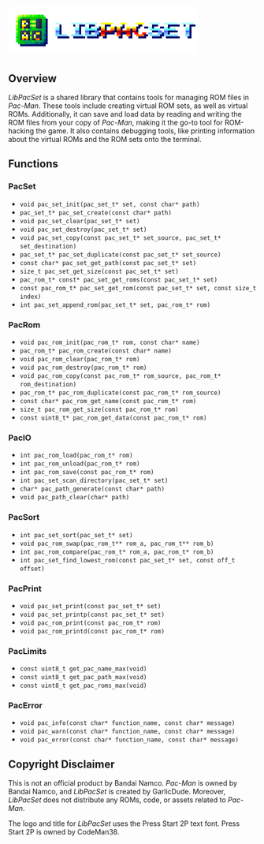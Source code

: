 # ![LibPacSet Logo](./assets/title/title_4x.png)

## Overview

*LibPacSet* is a shared library that contains tools for managing ROM files in *Pac-Man*. These tools include creating virtual ROM sets, as well as virtual ROMs. Additionally, it can save and load data by reading and writing the ROM files from your copy of *Pac-Man*, making it the go-to tool for ROM-hacking the game. It also contains debugging tools, like printing information about the virtual ROMs and the ROM sets onto the terminal.

## Functions

### PacSet

* `void pac_set_init(pac_set_t* set, const char* path)`
* `pac_set_t* pac_set_create(const char* path)`
* `void pac_set_clear(pac_set_t* set)`
* `void pac_set_destroy(pac_set_t* set)`
* `void pac_set_copy(const pac_set_t* set_source, pac_set_t* set_destination)`
* `pac_set_t* pac_set_duplicate(const pac_set_t* set_source)`
* `const char* pac_set_get_path(const pac_set_t* set)`
* `size_t pac_set_get_size(const pac_set_t* set)`
* `pac_rom_t* const* pac_set_get_roms(const pac_set_t* set)`
* `const pac_rom_t* pac_set_get_rom(const pac_set_t* set, const size_t index)`
* `int pac_set_append_rom(pac_set_t* set, pac_rom_t* rom)`

### PacRom

* `void pac_rom_init(pac_rom_t* rom, const char* name)`
* `pac_rom_t* pac_rom_create(const char* name)`
* `void pac_rom_clear(pac_rom_t* rom)`
* `void pac_rom_destroy(pac_rom_t* rom)`
* `void pac_rom_copy(const pac_rom_t* rom_source, pac_rom_t* rom_destination)`
* `pac_rom_t* pac_rom_duplicate(const pac_rom_t* rom_source)`
* `const char* pac_rom_get_name(const pac_rom_t* rom)`
* `size_t pac_rom_get_size(const pac_rom_t* rom)`
* `const uint8_t* pac_rom_get_data(const pac_rom_t* rom)`

### PacIO

* `int pac_rom_load(pac_rom_t* rom)`
* `int pac_rom_unload(pac_rom_t* rom)`
* `int pac_rom_save(const pac_rom_t* rom)`
* `int pac_set_scan_directory(pac_set_t* set)`
* `char* pac_path_generate(const char* path)`
* `void pac_path_clear(char* path)`

### PacSort

* `int pac_set_sort(pac_set_t* set)`
* `void pac_rom_swap(pac_rom_t** rom_a, pac_rom_t** rom_b)`
* `int pac_rom_compare(pac_rom_t* rom_a, pac_rom_t* rom_b)`
* `int pac_set_find_lowest_rom(const pac_set_t* set, const off_t offset)`

### PacPrint

* `void pac_set_print(const pac_set_t* set)`
* `void pac_set_printp(const pac_set_t* set)`
* `void pac_rom_print(const pac_rom_t* rom)`
* `void pac_rom_printd(const pac_rom_t* rom)`

### PacLimits

* `const uint8_t get_pac_name_max(void)`
* `const uint8_t get_pac_path_max(void)`
* `const uint8_t get_pac_roms_max(void)`

### PacError

* `void pac_info(const char* function_name, const char* message)`
* `void pac_warn(const char* function_name, const char* message)`
* `void pac_error(const char* function_name, const char* message)`

## Copyright Disclaimer

This is not an official product by Bandai Namco. *Pac-Man* is owned by Bandai Namco, and *LibPacSet* is created by GarlicDude. Moreover, *LibPacSet* does not distribute any ROMs, code, or assets related to *Pac-Man*.

The logo and title for *LibPacSet* uses the Press Start 2P text font. Press Start 2P is owned by CodeMan38.
